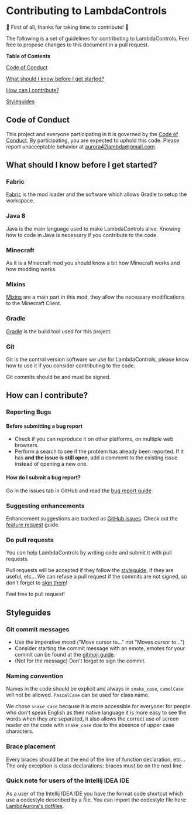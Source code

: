 # Contributing to LambdaControls

:tada: First of all, thanks for taking time to contribute! :tada:

The following is a set of guidelines for contributing to LambdaControls. 
Feel free to propose changes to this document in a pull request.

**Table of Contents**

[Code of Conduct](#code-of-conduct)

[What should I know before I get started?](#what-should-i-know-before-i-get-started)

[How can I contribute?](#how-can-i-contribute)

[Styleguides](#styleguides)

## Code of Conduct

This project and everyone participating in it is governed by the [Code of Conduct](https://github.com/LambdAurora/LambdaControls/blob/master/CODE_OF_CONDUCT.md).
By participating, you are expected to uphold this code. Please report unacceptable behavior at [aurora42lambda@gmail.com](mailto:aurora42lambda@gmail.com).

## What should I know before I get started?

### Fabric

[Fabric](https://fabricmc.net/) is the mod loader and the software which allows Gradle to setup the workspace.

### Java 8

Java is the main language used to make LambdaControls alive.
Knowing how to code in Java is necessary if you contribute to the code.

### Minecraft

As it is a Minecraft mod you should know a bit how Minecraft works and how modding works.

### Mixins

[Mixins](https://github.com/SpongePowered/Mixin/wiki) are a main part in this mod, they allow the necessary modifications to the Minecraft Client.

### Gradle

[Gradle](https://gradle.org/) is the build tool used for this project.

### Git

Git is the control version software we use for LambdaControls, please know how to use it if you consider contributing to the code.

Git commits should be and must be signed.

## How can I contribute?

### Reporting Bugs

#### Before submitting a bug report

- Check if you can reproduce it on other platforms, on multiple web browsers.
- Perform a search to see if the problem has already been reported. If it has **and the issue is still open**, add a comment to the existing issue instead of opening a new one.

#### How do I submit a bug report?

Go in the issues tab in GitHub and read the [bug report guide](https://github.com/LambdAurora/LambdaControls/blob/master/.github/ISSUE_TEMPLATE/bug_report.md)

### Suggesting enhancements

Enhancement suggestions are tracked as [GitHub issues](https://github.com/LambdAurora/LambdaControls/issues).
Check out the [feature request](https://github.com/LambdAurora/LambdaControls/blob/master/.github/ISSUE_TEMPLATE/feature_request.md) guide.

### Do pull requests

You can help LambdaControls by writing code and submit it with pull requests.

Pull requests will be accepted if they follow the [styleguide](#styleguides), if they are useful, etc...
We can refuse a pull request if the commits are not signed, so don't forget to [sign them](https://help.github.com/en/articles/signing-commits)!

Feel free to pull request! 

## Styleguides

### Git commit messages

* Use the imperative mood ("Move cursor to..." not "Moves cursor to...")
* Consider starting the commit message with an emote, emotes for your commit can be found at the [gitmoji guide](https://gitmoji.carloscuesta.me/).
* (Not for the message) Don't forget to sign the commit. 

### Naming convention

Names in the code should be explicit and always in `snake_case`, `camelCase` will not be allowed.
`PascalCase` can be used for class name.

We chose `snake_case` because it is more accessible for everyone: for people who don't speak English as their native language it is more easy to see the words when they are separated,
it also allows the correct use of screen reader on the code with `snake_case` due to the absence of upper case characters.

### Brace placement

Every braces should be at the end of the line of function declaration, etc...
The only exception is class declarations: braces must be on the next line.

### Quick note for users of the Intellij IDEA IDE

As a user of the Intellij IDEA IDE you have the format code shortcut which use a codestyle described by a file.
You can import the codestyle file here: [LambdAurora's dotfiles](https://github.com/LambdAurora/dotfiles/blob/master/jetbrains/lambdacodestyle2.xml).
